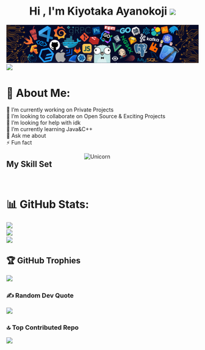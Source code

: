 <h1 align="center"><b>Hi , I'm Kiyotaka Ayanokoji </b><img src="https://media.giphy.com/media/hvRJCLFzcasrR4ia7z/giphy.gif" width="35"></h1>

![Github Banner](https://github.com/Jaydeep-Yadav/Jaydeep-Yadav/blob/main/banner.png)
![](https://camo.githubusercontent.com/992babdffd8c74a1502de375fbdf7e4d54773242/68747470733a2f2f6d656469612e67697068792e636f6d2f6d656469612f53576f536b4e36447854737a71494b4571762f67697068792e676966)

# 💫 About Me:
🔭 I’m currently working on Private Projects <br>👯 I’m looking to collaborate on Open Source & Exciting Projects<br>🤝 I’m looking for help with idk<br>🌱 I’m currently learning Java&C++<br>💬 Ask me about<br>⚡ Fun fact

<img align="right" width=300px alt="Unicorn" src="https://c.tenor.com/GN73MKBawZYAAAAi/busy-cute.gif" />


## My Skill Set

<br/>  

# 📊 GitHub Stats:
![](https://github-readme-stats.vercel.app/api?username=KiyotakaAyanokoji0101&theme=algolia&hide_border=false&include_all_commits=true&count_private=true)<br/>
![](https://github-readme-streak-stats.herokuapp.com/?user=KiyotakaAyanokoji0101&theme=algolia&hide_border=false)<br/>
![](https://github-readme-stats.vercel.app/api/top-langs/?username=KiyotakaAyanokoji0101&theme=algolia&hide_border=false&include_all_commits=true&count_private=true&layout=compact)

## 🏆 GitHub Trophies
![](https://github-profile-trophy.vercel.app/?username=KiyotakaAyanokoji0101&theme=darkhub&no-frame=false&no-bg=false&margin-w=4)

### ✍️ Random Dev Quote
![](https://quotes-github-readme.vercel.app/api?type=horizontal&theme=radical)

### 🔝 Top Contributed Repo
![](https://github-contributor-stats.vercel.app/api?username=KiyotakaAyanokoji0101&limit=5&theme=dark&combine_all_yearly_contributions=true)
